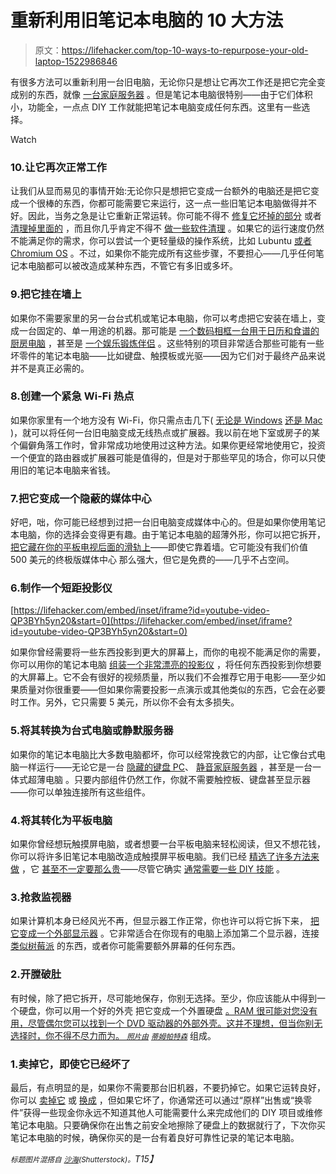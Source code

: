 # 重新利用旧笔记本电脑的 10 大方法

> 原文：<https://lifehacker.com/top-10-ways-to-repurpose-your-old-laptop-1522986846>

有很多方法可以重新利用一台旧电脑，无论你只是想让它再次工作还是把它完全变成别的东西，就像 [一台家庭服务器](http://lifehacker.com/turn-an-old-computer-into-a-do-anything-home-server-wit-510023147) 。但是笔记本电脑很特别——由于它们体积小，功能全，一点点 DIY 工作就能把笔记本电脑变成任何东西。这里有一些选择。

Watch

### 10.让它再次正常工作

让我们从显而易见的事情开始:无论你只是想把它变成一台额外的电脑还是把它变成一个很棒的东西，你都可能需要它来运行，这一点一些旧笔记本电脑做得并不好。因此，当务之急是让它重新正常运转。你可能不得不 [修复它坏掉的部分](https://lifehacker.com/what-can-i-do-with-a-dead-or-broken-laptop-5886801) 或者 [清理掉里面的](http://lifehacker.com/give-your-old-slow-overheating-laptop-new-life-and-an-5934602) ，而且你几乎肯定不得不 [做一些软件清理](http://lifehacker.com/how-can-i-speed-up-my-aging-laptop-5727781) 。如果它的运行速度仍然不能满足你的需求，你可以尝试一个更轻量级的操作系统，比如 Lubuntu [或者 Chromium OS](http://lifehacker.com/how-to-turn-your-netbook-into-a-chromebook-with-chromiu-5820358) 。不过，如果你不能完成所有这些步骤，不要担心——几乎任何笔记本电脑都可以被改造成某种东西，不管它有多旧或多坏。

### 9.把它挂在墙上

如果你不需要家里的另一台台式机或笔记本电脑，你可以考虑把它安装在墙上，变成一台固定的、单一用途的机器。那可能是 [一个数码相框](https://lifehacker.com/turn-an-old-laptop-into-a-wall-mounted-computer-5177762)[一台用于日历和食谱的厨房电脑](https://lifehacker.com/build-an-under-the-cabinet-kitchen-pc-from-an-old-lapto-5196069) ，甚至是 [一个娱乐锻炼伴侣](http://lifehacker.com/turn-a-dead-laptop-into-a-workout-companion-1305349783) 。这些特别的项目非常适合那些可能有一些坏零件的笔记本电脑——比如键盘、触摸板或光驱——因为它们对于最终产品来说并不是真正必需的。

### 8.创建一个紧急 Wi-Fi 热点

如果你家里有一个地方没有 Wi-Fi，你只需点击几下( [无论是 Windows](https://lifehacker.com/turn-your-windows-pc-into-a-wireless-hotspot-5369381) [还是 Mac](http://lifehacker.com/share-your-macs-internet-connection-wirelessly-283088) )，就可以将任何一台旧电脑变成无线热点或扩展器。我以前在地下室或房子的某个偏僻角落工作时，曾非常成功地使用过这种方法。如果你更经常地使用它，投资一个便宜的路由器或扩展器可能是值得的，但是对于那些罕见的场合，你可以只使用旧的笔记本电脑来省钱。

### 7.把它变成一个隐蔽的媒体中心

好吧，咄，你可能已经想到过把一台旧电脑变成媒体中心的。但是如果你使用笔记本电脑，你的选择会变得更有趣。由于笔记本电脑的超薄外形，你可以把它拆开， [把它藏在你的平板电视后面的滑轨上](http://lifehacker.com/turn-your-old-laptop-into-a-diy-hideaway-media-center-f-1518501852)——即使它靠着墙。它可能没有我们价值 500 美元的终极版媒体中心 那么强大，但它是免费的——几乎不占空间。

### 6.制作一个短距投影仪

 [https://lifehacker.com/embed/inset/iframe?id=youtube-video-QP3BYh5yn20&start=0](https://lifehacker.com/embed/inset/iframe?id=youtube-video-QP3BYh5yn20&start=0) 

如果你曾经需要将一些东西投影到更大的屏幕上，而你的电视不能满足你的需要，你可以用你的笔记本电脑 [组装一个非常漂亮的投影仪](https://lifehacker.com/build-this-diy-short-throw-projector-and-put-your-lapto-5991259) ，将任何东西投影到你想要的大屏幕上。它不会有很好的视频质量，所以我们不会推荐它用于电影——至少如果质量对你很重要——但如果你需要投影一点演示或其他类似的东西，它会在必要时工作。另外，它只需要 5 美元，所以你不会有太多损失。

### 5.将其转换为台式电脑或静默服务器

如果你的笔记本电脑比大多数电脑都坏，你可以经常挽救它的内部，让它像台式电脑一样运行——无论它是一台 [隐藏的键盘 PC](https://lifehacker.com/turn-a-broken-down-laptop-into-a-desktop-pc-inside-a-ke-5617226)、 [静音家庭服务器](http://lifehacker.com/turn-a-broken-laptop-motherboard-into-a-silent-home-ser-5957558) ，甚至是一台一体式超薄电脑 。只要内部组件仍然工作，你就不需要触控板、键盘甚至显示器——你可以单独连接所有这些组件。

### 4.将其转化为平板电脑

如果你曾经想玩触摸屏电脑，或者想要一台平板电脑来轻松阅读，但又不想花钱，你可以将许多旧笔记本电脑改造成触摸屏平板电脑。我们已经 [精选了许多方法来做](https://lifehacker.com/turn-your-old-netbook-or-laptop-into-a-touchscreen-pc-5867803) ，它 [甚至不一定要那么贵](http://lifehacker.com/turn-a-macbook-into-a-tablet-for-50-5654478)——尽管它确实 [通常需要一些 DIY 技能](http://lifehacker.com/hacker-challenge-winner-turn-your-old-laptop-into-a-ta-5988396) 。

### 3.抢救监视器

如果计算机本身已经风光不再，但显示器工作正常，你也许可以将它拆下来， [把它变成一个外部显示器](https://lifehacker.com/convert-an-old-laptop-into-a-monitor-with-a-build-in-st-1520059105) 。它非常适合在你现有的电脑上添加第二个显示器，连接 [类似树莓派](http://lifehacker.com/a-beginners-guide-to-diying-with-the-raspberry-pi-5976912) 的东西，或者你可能需要额外屏幕的任何东西。

### 2.开膛破肚

有时候，除了把它拆开，尽可能地保存，你别无选择。至少，你应该能从中得到一个硬盘，你可以用一个好的外壳 把它变成一个外置硬盘 [。RAM 很可能对您没有用，尽管偶尔您可以找到一个 DVD 驱动器的外部外壳。这并不理想，但当你别无选择时，你不得不尽力而为。 <small>*照片由*</small>](https://lifehacker.com/five-best-drive-enclosures-5955402) [<small>*蒂姆帕特森*</small>](http://www.flickr.com/photos/timpatterson/2632155676/) 组成。

### 1.卖掉它，即使它已经坏了

最后，有点明显的是，如果你不需要那台旧机器，不要扔掉它。如果它运转良好，你可以 [卖掉它](https://lifehacker.com/top-10-tricks-for-turning-your-junk-into-money-5939722) 或 [换成](http://lifehacker.com/amazon-now-offers-gift-cards-for-your-old-unused-lapto-5914619) ，但如果它坏了，你通常还可以通过“原样”出售或“换零件”获得一些现金你永远不知道其他人可能需要什么来完成他们的 DIY 项目或维修笔记本电脑。只要确保你在出售之前安全地擦除了硬盘上的数据就行了，下次你买笔记本电脑的时候，确保你买的是一台有着良好可靠性记录的笔记本电脑。

*<small>标题图片混搭自</small>* [*<small>沙海</small>*](http://www.shutterstock.com/pic.mhtml?id=107567081&src=id)*<small>(Shutterstock)。</small>T15】*